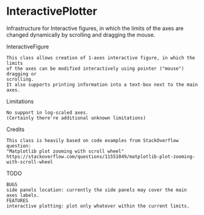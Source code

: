 # InteractivePlotter
Infrastructure for Interactive figures, in which the limits of the axes are changed dynamically by scrolling and dragging the mouse.

InteractiveFigure

    This class allows creation of 1-axes interactive figure, in which the limits
    of the axes can be modified interactively using pointer ("mouse") dragging or
    scrolling.
    It also supports printing information into a text-box next to the main axes.

Limitations

    No support in log-scaled axes.
    (Certainly there're additional unknown limitations)

Credits

    This class is heavily based on code examples from StackOverflow question:
    "Matplotlib plot zooming with scroll wheel"
    https://stackoverflow.com/questions/11551049/matplotlib-plot-zooming-with-scroll-wheel

TODO

    BUGS
    side panels location: currently the side panels may cover the main axes labels.
    FEATURES
    interactive plotting: plot only whatever within the current limits.
